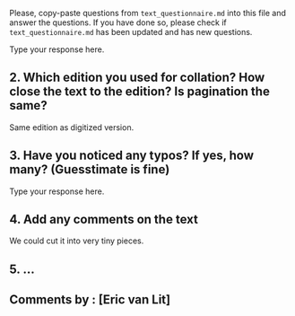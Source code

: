 

Please, copy-paste questions from `text_questionnaire.md` into this file and answer the questions.
If you have done so, please check if `text_questionnaire.md` has been updated and has new questions.


Type your response here.

## 2. Which edition you used for collation? How close the text to the edition? Is pagination the same?

Same edition as digitized version.

## 3. Have you noticed any typos? If yes, how many? (Guesstimate is fine)

Type your response here.

## 4. Add any comments on the text

We could cut it into very tiny pieces.

## 5. ...

## Comments by : [Eric van Lit]
